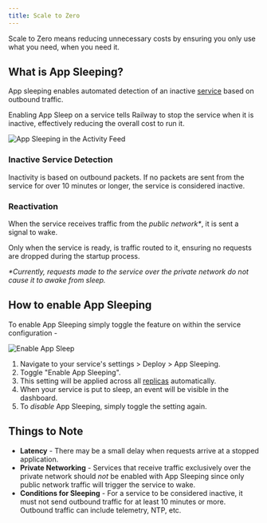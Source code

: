 ```yaml
---
title: Scale to Zero
---
```


Scale to Zero means reducing unnecessary costs by ensuring you only use what you need, when you need it.

## What is App Sleeping?

App sleeping enables automated detection of an inactive [service](/develop/services) based on outbound traffic.

Enabling App Sleep on a service tells Railway to stop the service when it is inactive, effectively reducing the overall cost to run it.

<Image src="https://res.cloudinary.com/railway/image/upload/v1696017787/events_gjkaob.png"
alt="App Sleeping in the Activity Feed"
layout="intrinsic"
width={700} height={460} quality={100} />

### Inactive Service Detection

Inactivity is based on outbound packets. If no packets are sent from the service for over 10 minutes or longer, the service is considered inactive.


### Reactivation

When the service receives traffic from the _public network*_, it is sent a signal to wake.  

Only when the service is ready, is traffic routed to it, ensuring no requests are dropped during the startup process.

_*Currently, requests made to the service over the private network do not cause it to awake from sleep._

## How to enable App Sleeping

To enable App Sleeping simply toggle the feature on within the service configuration - 

<Image src="https://res.cloudinary.com/railway/image/upload/v1696548703/docs/scale-to-zero/appSleep_ksaewp.png"
alt="Enable App Sleep"
layout="intrinsic"
width={700} height={460} quality={100} />

1. Navigate to your service's settings > Deploy > App Sleeping.
2. Toggle "Enable App Sleeping".
3. This setting will be applied across all [replicas](https://docs.railway.app/develop/services#horizontal-scaling-with-replicas) automatically.
4. When your service is put to sleep, an event will be visible in the dashboard.
5. To _disable_ App Sleeping, simply toggle the setting again.

## Things to Note
- **Latency** - There may be a small delay when requests arrive at a stopped application.
- **Private Networking** - Services that receive traffic exclusively over the private network should *not* be enabled with App Sleeping since only public network traffic will trigger the service to wake.
- **Conditions for Sleeping** - For a service to be considered inactive, it must not send outbound traffic for at least 10 minutes or more.  Outbound traffic can include telemetry, NTP, etc.